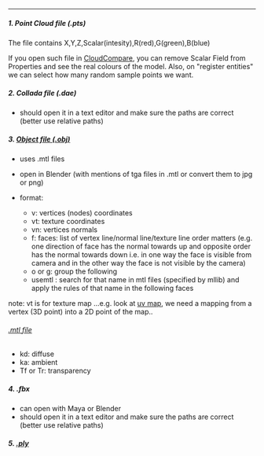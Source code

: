 ---
##### 1. Point Cloud file (.pts)

The file contains X,Y,Z,Scalar(intesity),R(red),G(green),B(blue)

If you open such file in [CloudCompare](ComputerVisionTools.md/#1.CloudCompare), you can remove Scalar Field from Properties and see the real colours of the model. Also, on "register entities" we can select how many random sample points we want.

##### 2. Collada file (.dae)

 - should open it in a text editor and make sure the paths are correct (better use relative paths)

##### 3. [Object file (.obj)](http://paulbourke.net/dataformats/obj/)

 - uses .mtl files
 
 - open in Blender (with mentions of tga files in .mtl or convert them to jpg or png)
 
 - format:
    - v: vertices (nodes) coordinates
    - vt: texture coordinates
    - vn: vertices normals
    - f: faces: 
        list of vertex line/normal line/texture line
        order matters (e.g. one direction of face has the normal towards up and opposite order has the normal towards down i.e. in one way the face is visible from camera and in the other way the face is not visible by the camera)
    - o or g: group the following
    - usemtl <name>: search for that name in mtl files (specified by mllib) and apply the rules of that name in the following faces
    

note:
vt is for texture map ...e.g. look at [uv map](https://medium.com/@sdixon3/uv-mapping-texturing-and-shaders-rigging-and-animation-be9b4ddf0d48), we need a mapping from a vertex (3D point) into a 2D point of the map..
    

###### [.mtl file](http://paulbourke.net/dataformats/mtl/)

- kd: diffuse
- ka: ambient
- Tf or Tr: transparency
 

##### 4. .fbx

 - can open with Maya or Blender
 - should open it in a text editor and make sure the paths are correct (better use relative paths)


##### 5. [.ply](http://paulbourke.net/dataformats/ply/)
